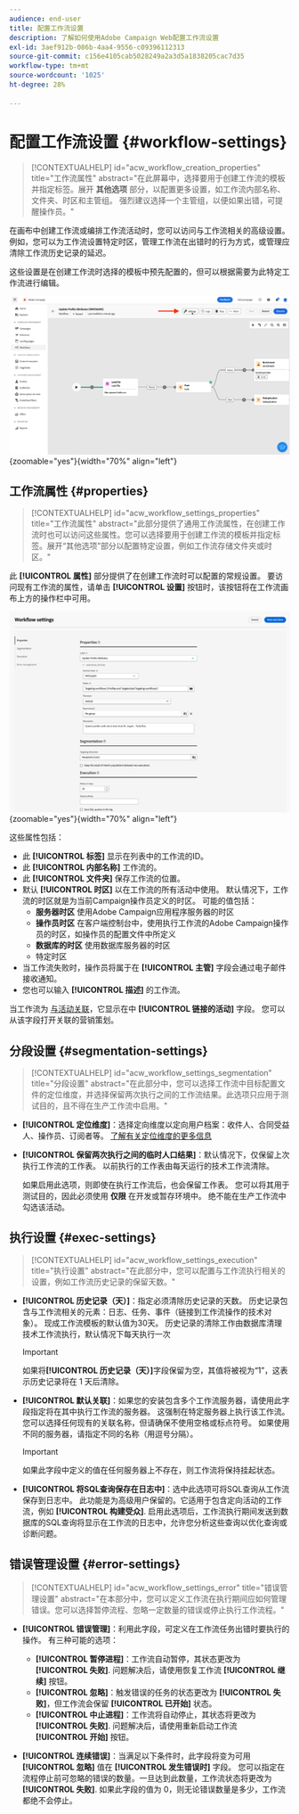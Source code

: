 ```yaml
---
audience: end-user
title: 配置工作流设置
description: 了解如何使用Adobe Campaign Web配置工作流设置
exl-id: 3aef912b-086b-4aa4-9556-c09396112313
source-git-commit: c156e4105cab5028249a2a3d5a1838205cac7d35
workflow-type: tm+mt
source-wordcount: '1025'
ht-degree: 28%

---
```



# 配置工作流设置 {#workflow-settings}

>[!CONTEXTUALHELP]
>id="acw_workflow_creation_properties"
>title="工作流属性"
>abstract="在此屏幕中，选择要用于创建工作流的模板并指定标签。展开 **其他选项** 部分，以配置更多设置，如工作流内部名称、文件夹、时区和主管组。 强烈建议选择一个主管组，以便如果出错，可提醒操作员。"

在画布中创建工作流或编排工作流活动时，您可以访问与工作流相关的高级设置。 例如，您可以为工作流设置特定时区，管理工作流在出错时的行为方式，或管理应清除工作流历史记录的延迟。

这些设置是在创建工作流时选择的模板中预先配置的，但可以根据需要为此特定工作流进行编辑。

![](assets/workflow-settings-button.png){zoomable=&quot;yes&quot;}{width="70%" align="left"}

## 工作流属性 {#properties}

>[!CONTEXTUALHELP]
>id="acw_workflow_settings_properties"
>title="工作流属性"
>abstract="此部分提供了通用工作流属性，在创建工作流时也可以访问这些属性。您可以选择要用于创建工作流的模板并指定标签。展开“其他选项”部分以配置特定设置，例如工作流存储文件夹或时区。"

此 **[!UICONTROL 属性]** 部分提供了在创建工作流时可以配置的常规设置。 要访问现有工作流的属性，请单击 **[!UICONTROL 设置]** 按钮时，该按钮将在工作流画布上方的操作栏中可用。


![](assets/workflow-settings.png){zoomable=&quot;yes&quot;}{width="70%" align="left"}


这些属性包括：

* 此 **[!UICONTROL 标签]** 显示在列表中的工作流的ID。
* 此 **[!UICONTROL 内部名称]** 工作流的。
* 此 **[!UICONTROL 文件夹]** 保存工作流的位置。
* 默认 **[!UICONTROL 时区]** 以在工作流的所有活动中使用。 默认情况下，工作流的时区就是为当前Campaign操作员定义的时区。
可能的值包括：
   * **服务器时区** 使用Adobe Campaign应用程序服务器的时区
   * **操作员时区** 在客户端控制台中，使用执行工作流的Adobe Campaign操作员的时区，如操作员的配置文件中所定义
   * **数据库的时区** 使用数据库服务器的时区
   * 特定时区
* 当工作流失败时，操作员将属于在 **[!UICONTROL 主管]** 字段会通过电子邮件接收通知。
* 您也可以输入 **[!UICONTROL 描述]** 的工作流。

当工作流为 [与活动关联](create-workflow.md)，它显示在中 **[!UICONTROL 链接的活动]** 字段。 您可以从该字段打开关联的营销策划。


## 分段设置  {#segmentation-settings}

>[!CONTEXTUALHELP]
>id="acw_workflow_settings_segmentation"
>title="分段设置"
>abstract="在此部分中，您可以选择工作流中目标配置文件的定位维度，并选择保留两次执行之间的工作流结果。此选项只应用于测试目的，且不得在生产工作流中启用。"

* **[!UICONTROL 定位维度]**：选择定向维度以定向用户档案：收件人、合同受益人、操作员、订阅者等。 [了解有关定位维度的更多信息](../audience/targeting-dimensions.md)

* **[!UICONTROL 保留两次执行之间的临时人口结果]**：默认情况下，仅保留上次执行工作流的工作表。 以前执行的工作表由每天运行的技术工作流清除。

  如果启用此选项，则即使在执行工作流后，也会保留工作表。 您可以将其用于测试目的，因此必须使用 **仅限** 在开发或暂存环境中。 绝不能在生产工作流中勾选该活动。

## 执行设置  {#exec-settings}

>[!CONTEXTUALHELP]
>id="acw_workflow_settings_execution"
>title="执行设置"
>abstract="在此部分中，您可以配置与工作流执行相关的设置，例如工作流历史记录的保留天数。"

* **[!UICONTROL 历史记录（天）]**：指定必须清除历史记录的天数。 历史记录包含与工作流相关的元素：日志、任务、事件（链接到工作流操作的技术对象）。 现成工作流模板的默认值为30天。 历史记录的清除工作由数据库清理技术工作流执行，默认情况下每天执行一次

  >[!IMPORTANT]
  >
  >如果将&#x200B;**[!UICONTROL 历史记录（天）]**&#x200B;字段保留为空，其值将被视为“1”，这表示历史记录将在 1 天后清除。

* **[!UICONTROL 默认关联]**：如果您的安装包含多个工作流服务器，请使用此字段指定将在其中执行工作流的服务器。 这强制在特定服务器上执行该工作流。 您可以选择任何现有的关联名称，但请确保不使用空格或标点符号。 如果使用不同的服务器，请指定不同的名称（用逗号分隔）。

  >[!IMPORTANT]
  >
  >如果此字段中定义的值在任何服务器上不存在，则工作流将保持挂起状态。


* **[!UICONTROL 将SQL查询保存在日志中]**：选中此选项可将SQL查询从工作流保存到日志中。 此功能是为高级用户保留的。它适用于包含定向活动的工作流，例如 **[!UICONTROL 构建受众]**. 启用此选项后，工作流执行期间发送到数据库的SQL查询将显示在工作流的日志中，允许您分析这些查询以优化查询或诊断问题。

## 错误管理设置  {#error-settings}

>[!CONTEXTUALHELP]
>id="acw_workflow_settings_error"
>title="错误管理设置"
>abstract="在本部分中，您可以定义工作流在执行期间应如何管理错误。您可以选择暂停流程、忽略一定数量的错误或停止执行工作流程。"

* **[!UICONTROL 错误管理]**：利用此字段，可定义在工作流任务出错时要执行的操作。 有三种可能的选项：

   * **[!UICONTROL 暂停进程]**：工作流自动暂停，其状态更改为 **[!UICONTROL 失败]**. 问题解决后，请使用恢复工作流 **[!UICONTROL 继续]** 按钮。
   * **[!UICONTROL 忽略]**：触发错误的任务的状态更改为 **[!UICONTROL 失败]**，但工作流会保留 **[!UICONTROL 已开始]** 状态。 <!-- TO ADD ONCE SCHEUDLER IS AVAILABLE This configuration is relevant for recurring tasks: if the branch includes a scheduler, it will start normally next time the workflow is executed.-->
   * **[!UICONTROL 中止进程]**：工作流将自动停止，其状态将更改为 **[!UICONTROL 失败]**. 问题解决后，请使用重新启动工作流 **[!UICONTROL 开始]** 按钮。

* **[!UICONTROL 连续错误]**：当满足以下条件时，此字段将变为可用 **[!UICONTROL 忽略]** 值在 **[!UICONTROL 发生错误时]** 字段。 您可以指定在流程停止前可忽略的错误的数量。一旦达到此数量，工作流状态将更改为 **[!UICONTROL 失败]**. 如果此字段的值为 0，则无论错误数量是多少，工作流都绝不会停止。
